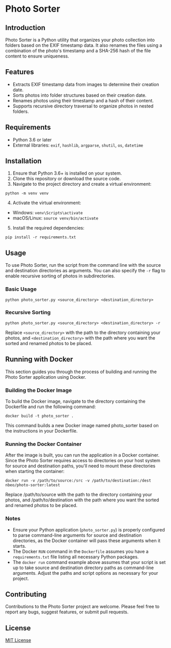 # Photo Sorter

## Introduction
Photo Sorter is a Python utility that organizes your photo collection into folders based on the EXIF timestamp data. It also renames the files using a combination of the photo's timestamp and a SHA-256 hash of the file content to ensure uniqueness.

## Features
- Extracts EXIF timestamp data from images to determine their creation date.
- Sorts photos into folder structures based on their creation date.
- Renames photos using their timestamp and a hash of their content.
- Supports recursive directory traversal to organize photos in nested folders.

## Requirements
- Python 3.6 or later
- External libraries: `exif`, `hashlib`, `argparse`, `shutil`, `os`, `datetime`

## Installation
1. Ensure that Python 3.6+ is installed on your system.
2. Clone this repository or download the source code.
3. Navigate to the project directory and create a virtual environment:

```python -m venv venv```

4. Activate the virtual environment:
- Windows: `venv\Scripts\activate`
- macOS/Linux: `source venv/bin/activate`
5. Install the required dependencies:

```pip install -r requirements.txt```

## Usage
To use Photo Sorter, run the script from the command line with the source and destination directories as arguments. You can also specify the `-r` flag to enable recursive sorting of photos in subdirectories.

### Basic Usage
```python photo_sorter.py <source_directory> <destination_directory>```

### Recursive Sorting
```python photo_sorter.py <source_directory> <destination_directory> -r```

Replace `<source_directory>` with the path to the directory containing your photos, and `<destination_directory>` with the path where you want the sorted and renamed photos to be placed.

## Running with Docker

This section guides you through the process of building and running the Photo Sorter application using Docker.

### Building the Docker Image

To build the Docker image, navigate to the directory containing the Dockerfile and run the following command:

```docker build -t photo_sorter .```

This command builds a new Docker image named photo_sorter based on the instructions in your Dockerfile.

### Running the Docker Container
After the image is built, you can run the application in a Docker container. Since the Photo Sorter requires access to directories on your host system for source and destination paths, you'll need to mount these directories when starting the container:

```
docker run -v /path/to/source:/src -v /path/to/destination:/dest nbeo/photo-sorter:latest
```
Replace /path/to/source with the path to the directory containing your photos, and /path/to/destination with the path where you want the sorted and renamed photos to be placed.

### Notes

- Ensure your Python application (`photo_sorter.py`) is properly configured to parse command-line arguments for source and destination directories, as the Docker container will pass these arguments when it starts.
- The Docker `RUN` command in the `Dockerfile` assumes you have a `requirements.txt` file listing all necessary Python packages.
- The `docker run` command example above assumes that your script is set up to take source and destination directory paths as command-line arguments. Adjust the paths and script options as necessary for your project.

## Contributing
Contributions to the Photo Sorter project are welcome. Please feel free to report any bugs, suggest features, or submit pull requests.

## License
[MIT License](LICENSE)
